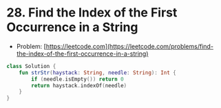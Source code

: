 # 28. Find the Index of the First Occurrence in a String

- Problem: [https://leetcode.com](https://leetcode.com/problems/find-the-index-of-the-first-occurrence-in-a-string)

```kotlin
class Solution {
    fun strStr(haystack: String, needle: String): Int {
        if (needle.isEmpty()) return 0
        return haystack.indexOf(needle)
    }
}
```